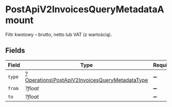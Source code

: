 # PostApiV2InvoicesQueryMetadataAmount

Filtr kwotowy – brutto, netto lub VAT (z wartością).


## Fields

| Field                                                                                                           | Type                                                                                                            | Required                                                                                                        | Description                                                                                                     |
| --------------------------------------------------------------------------------------------------------------- | --------------------------------------------------------------------------------------------------------------- | --------------------------------------------------------------------------------------------------------------- | --------------------------------------------------------------------------------------------------------------- |
| `type`                                                                                                          | [?Operations\PostApiV2InvoicesQueryMetadataType](../../Models/Operations/PostApiV2InvoicesQueryMetadataType.md) | :heavy_minus_sign:                                                                                              | N/A                                                                                                             |
| `from`                                                                                                          | *?float*                                                                                                        | :heavy_minus_sign:                                                                                              | N/A                                                                                                             |
| `to`                                                                                                            | *?float*                                                                                                        | :heavy_minus_sign:                                                                                              | N/A                                                                                                             |